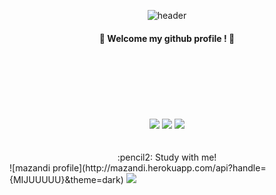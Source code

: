 <div align="center">
 
![header](https://capsule-render.vercel.app/api?type=rect&text=MIJU'S_GIT&fontAlign=50&fontSize=90&height=170&animation=scaleIn&color=gradient&customColorList=0,2,2,5,30section=header&fontColor=ffffff)
####   :star2: Welcome my github profile !  :star2:
 <br/>
 <br/>
   <br/>
     <br/>
      <br/>
       <br
 <img src="https://img.shields.io/badge/C-181717?style=for-the-badge&logo=C&logoColor=white">
<img src="https://img.shields.io/badge/JAVA-007396?style=for-the-badge&logo=JAVA&logoColor=white">
<img src="https://img.shields.io/badge/Python-4479A1?style=for-the-badge&logo=Python&logoColor=white">
<img src="https://img.shields.io/badge/github-181717?style=for-the-badge&logo=github&logoColor=white">

 <br/>
   <br/>
     <br/>
:pencil2: Study with me!
</div>
![mazandi profile](http://mazandi.herokuapp.com/api?handle={MIJUUUUU}&theme=dark)
<img src="http://mazandi.herokuapp.com/api?handle={handle}&theme=dark"/>
